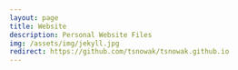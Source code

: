 ```yaml
---
layout: page
title: Website
description: Personal Website Files
img: /assets/img/jekyll.jpg
redirect: https://github.com/tsnowak/tsnowak.github.io
---
```


